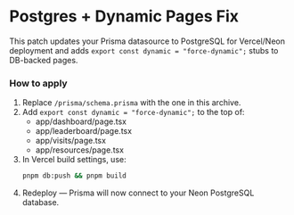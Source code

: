 
# Postgres + Dynamic Pages Fix

This patch updates your Prisma datasource to PostgreSQL for Vercel/Neon deployment
and adds `export const dynamic = "force-dynamic";` stubs to DB-backed pages.

### How to apply
1. Replace `/prisma/schema.prisma` with the one in this archive.
2. Add `export const dynamic = "force-dynamic";` to the top of:
   - app/dashboard/page.tsx
   - app/leaderboard/page.tsx
   - app/visits/page.tsx
   - app/resources/page.tsx
3. In Vercel build settings, use:
   ```bash
   pnpm db:push && pnpm build
   ```
4. Redeploy — Prisma will now connect to your Neon PostgreSQL database.
